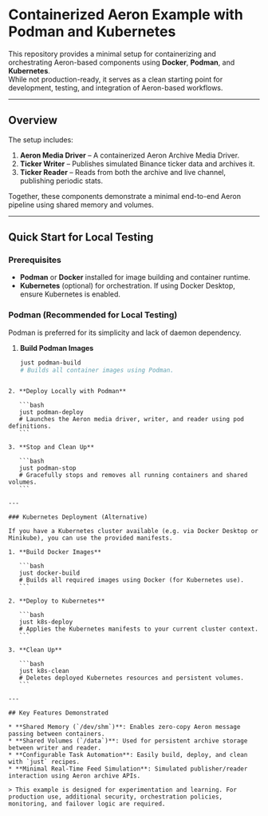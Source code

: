 # Containerized Aeron Example with Podman and Kubernetes

This repository provides a minimal setup for containerizing and orchestrating Aeron-based components using **Docker**, **Podman**, and **Kubernetes**.  
While not production-ready, it serves as a clean starting point for development, testing, and integration of Aeron-based workflows.

---

## Overview

The setup includes:

1. **Aeron Media Driver** – A containerized Aeron Archive Media Driver.
2. **Ticker Writer** – Publishes simulated Binance ticker data and archives it.
3. **Ticker Reader** – Reads from both the archive and live channel, publishing periodic stats.

Together, these components demonstrate a minimal end-to-end Aeron pipeline using shared memory and volumes.

---

## Quick Start for Local Testing

### Prerequisites

* **Podman** or **Docker** installed for image building and container runtime.
* **Kubernetes** (optional) for orchestration. If using Docker Desktop, ensure Kubernetes is enabled.

### Podman (Recommended for Local Testing)

Podman is preferred for its simplicity and lack of daemon dependency.

1. **Build Podman Images**
   ```bash
   just podman-build
   # Builds all container images using Podman.
````

2. **Deploy Locally with Podman**

   ```bash
   just podman-deploy
   # Launches the Aeron media driver, writer, and reader using pod definitions.
   ```

3. **Stop and Clean Up**

   ```bash
   just podman-stop
   # Gracefully stops and removes all running containers and shared volumes.
   ```

---

### Kubernetes Deployment (Alternative)

If you have a Kubernetes cluster available (e.g. via Docker Desktop or Minikube), you can use the provided manifests.

1. **Build Docker Images**

   ```bash
   just docker-build
   # Builds all required images using Docker (for Kubernetes use).
   ```

2. **Deploy to Kubernetes**

   ```bash
   just k8s-deploy
   # Applies the Kubernetes manifests to your current cluster context.
   ```

3. **Clean Up**

   ```bash
   just k8s-clean
   # Deletes deployed Kubernetes resources and persistent volumes.
   ```

---

## Key Features Demonstrated

* **Shared Memory (`/dev/shm`)**: Enables zero-copy Aeron message passing between containers.
* **Shared Volumes (`/data`)**: Used for persistent archive storage between writer and reader.
* **Configurable Task Automation**: Easily build, deploy, and clean with `just` recipes.
* **Minimal Real-Time Feed Simulation**: Simulated publisher/reader interaction using Aeron archive APIs.

> This example is designed for experimentation and learning. For production use, additional security, orchestration policies, monitoring, and failover logic are required.